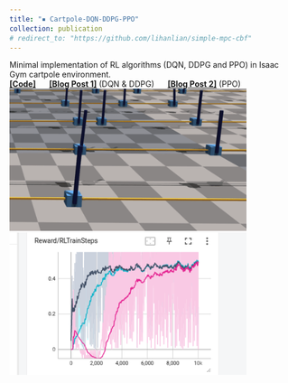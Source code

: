 ```yaml
---
title: "▪ Cartpole-DQN-DDPG-PPO"
collection: publication
# redirect_to: "https://github.com/lihanlian/simple-mpc-cbf"
---
```

Minimal implementation of RL algorithms (DQN, DDPG and PPO) in Isaac Gym cartpole environment.<br/> 
<i class="fa-brands fa-github"></i> [**[Code]**](https://github.com/lihanlian/cartpole-dqn-ddpg-ppo) &nbsp;&nbsp;&nbsp;&nbsp;
<i class="fa-solid fa-blog"></i> [**[Blog Post 1]**](https://lihanlian.github.io/posts/blog6) (DQN & DDPG) &nbsp;&nbsp;&nbsp;&nbsp;
<i class="fa-solid fa-blog"></i> [**[Blog Post 2]**](https://lihanlian.github.io/posts/blog7) (PPO) <br>
<img src='/images/blog/blog6/dqn-result.gif' style='width:420px;'>
<img src='/images/blog/blog7/tensorboard.png' style='width:420px;'>